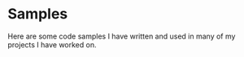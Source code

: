 Samples
=======

Here are some code samples I have written and used in many of my projects I have worked on.
